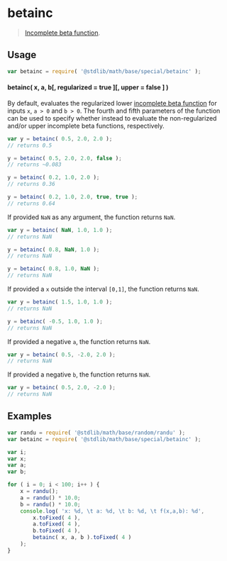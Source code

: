 # betainc

> [Incomplete beta function][incomplete-beta-function].


<section class="intro">

</section>

<!-- /.intro -->


<section class="usage">

## Usage

``` javascript
var betainc = require( '@stdlib/math/base/special/betainc' );
```

#### betainc( x, a, b\[, regularized = true \]\[, upper = false \] )

By default, evaluates the regularized lower [incomplete beta function][incomplete-beta-function] for inputs `x`, `a > 0` and `b > 0`. The fourth and fifth parameters of the function can be used to specify whether instead to evaluate the non-regularized and/or upper incomplete beta functions, respectively.

``` javascript
var y = betainc( 0.5, 2.0, 2.0 );
// returns 0.5

y = betainc( 0.5, 2.0, 2.0, false );
// returns ~0.083

y = betainc( 0.2, 1.0, 2.0 );
// returns 0.36

y = betainc( 0.2, 1.0, 2.0, true, true );
// returns 0.64
```

If provided `NaN` as any argument, the function returns `NaN`.

``` javascript
var y = betainc( NaN, 1.0, 1.0 );
// returns NaN

y = betainc( 0.8, NaN, 1.0 );
// returns NaN

y = betainc( 0.8, 1.0, NaN );
// returns NaN
```

If provided a `x` outside the interval `[0,1]`, the function returns `NaN`.

``` javascript
var y = betainc( 1.5, 1.0, 1.0 );
// returns NaN

y = betainc( -0.5, 1.0, 1.0 );
// returns NaN
```

If provided a negative `a`, the function returns `NaN`.

``` javascript
var y = betainc( 0.5, -2.0, 2.0 );
// returns NaN
```

If provided a negative `b`, the function returns `NaN`.

``` javascript
var y = betainc( 0.5, 2.0, -2.0 );
// returns NaN
```

</section>

<!-- /.usage -->


<section class="examples">

## Examples

``` javascript
var randu = require( '@stdlib/math/base/random/randu' );
var betainc = require( '@stdlib/math/base/special/betainc' );

var i;
var x;
var a;
var b;

for ( i = 0; i < 100; i++ ) {
    x = randu();
    a = randu() * 10.0;
    b = randu() * 10.0;
    console.log( 'x: %d, \t a: %d, \t b: %d, \t f(x,a,b): %d',
        x.toFixed( 4 ),
        a.toFixed( 4 ),
        b.toFixed( 4 ),
        betainc( x, a, b ).toFixed( 4 )
    );
}
```

</section>

<!-- /.examples -->


<section class="links">

[incomplete-beta-function]: https://en.wikipedia.org/wiki/Incomplete_beta_function

</section>

<!-- /.links -->
